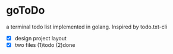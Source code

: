 # goToDo
a terminal todo list implemented in golang. Inspired by todo.txt-cli

- [x] design project layout  
- [x] two files (1)todo (2)done  